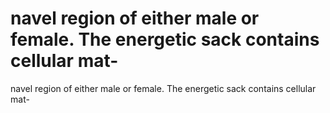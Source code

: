 # navel region of either male or female. The energetic sack contains cellular mat-

navel region of either male or female. The energetic sack contains cellular mat-